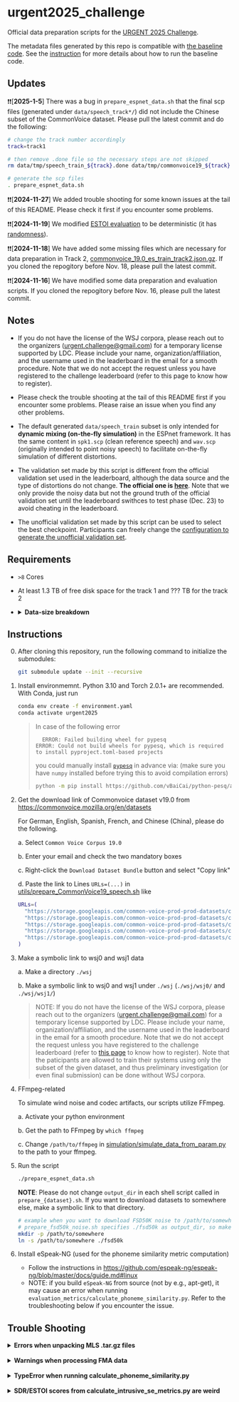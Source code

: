 # urgent2025_challenge
Official data preparation scripts for the [URGENT 2025 Challenge](https://urgent-challenge.github.io/urgent2025/).

The metadata files generated by this repo is compatible with [the baseline code](https://github.com/kohei0209/espnet/tree/urgent2025/egs2/urgent25/enh1).
See the [instruction](https://github.com/kohei0209/espnet/blob/urgent2025/egs2/urgent25/enh1/README.md) for more details about how to run the baseline code.

## Updates

❗️❗️[**2025-1-5**] There was a bug in `prepare_espnet_data.sh` that the final scp files (generated under `data/speech_track*/`) did not include the Chinese subset of the CommonVoice dataset. Please pull the latest commit and do the following:
```sh
# change the track number accordingly
track=track1

# then remove .done file so the necessary steps are not skipped
rm data/tmp/speech_train_${track}.done data/tmp/commonvoice19_${track}.done

# generate the scp files
. prepare_espnet_data.sh
```

❗️❗️[**2024-11-27**] We added trouble shooting for some known issues at the tail of this README. Please check it first if you encounter some problems.

❗️❗️[**2024-11-19**] We modified [ESTOI evaluation](https://github.com/urgent-challenge/urgent2025_challenge/blob/main/evaluation_metrics/calculate_intrusive_se_metrics.py) to be deterministic (it has [randomness](https://github.com/mpariente/pystoi/blob/74872b000753a7a42ff51aa0868af8c82c7f9053/pystoi/utils.py#L178)).

❗️❗️[**2024-11-18**] We have added some missing files which are necessary for data preparation in Track 2, [commonvoice_19.0_es_train_track2.json.gz](https://github.com/urgent-challenge/urgent2025_challenge/blob/main/datafiles/commonvoice/commonvoice_19.0_es_train_track2.json.gz). If you cloned the repogitory before Nov. 18, please pull the latest commit.

❗️❗️[**2024-11-16**] We have modified some data preparation and evaluation scripts. If you cloned the repogitory before Nov. 16, please pull the latest commit.

## Notes

- If you do not have the license of the WSJ corpora, please reach out to the organizers (urgent.challenge@gmail.com) for a temporary license supported by LDC. Please include your name, organization/affiliation, and the username used in the leaderboard in the email for a smooth procedure. Note that we do not accept the request unless you have registered to the challenge leaderboard (refer to this page to know how to register).

- Please check the trouble shooting at the tail of this README first if you encounter some problems. Please raise an issue when you find any other problems.

- The default generated `data/speech_train` subset is only intended for **dynamic mixing (on-the-fly simulation)** in the ESPnet framework. It has the same content in `spk1.scp` (clean reference speech) and `wav.scp` (originally intended to point noisy speech) to facilitate on-the-fly simulation of different distortions.

- The validation set made by this script is different from the official validation set used in the leaderboard, although the data source and the type of distortions do not change. **The official one is [here](https://drive.google.com/file/d/1Ip-C5tUNGCssT8KAjHUUoh99jkzRH6nm/view)**. Note that we only provide the noisy data but not the ground truth of the official validation set until the leaderboard swithces to test phase (Dec. 23) to avoid cheating in the leaderboard.

- The unofficial validation set made by this script can be used to select the best checkpoint. Participants can freely change the [configuration to generate the unofficial validation set](https://github.com/urgent-challenge/urgent2025_challenge/blob/main/conf/simulation_validation.yaml).
<!-- 
* To use a fixed simulation training set (without dynamic mixing), you could follow the [commented lines](https://github.com/urgent-challenge/urgent2024_challenge/blob/main/prepare_espnet_data.sh#L188-L210) in the [`prepare_espnet_data.sh`](https://github.com/urgent-challenge/urgent2024_challenge/blob/main/prepare_espnet_data.sh) script to generate `data/train`.
-->


## Requirements

- `>8` Cores
- At least 1.3 TB of free disk space for the track 1 and ??? TB for the track 2
- <details>

  <summary><strong>Data-size breakdown</strong></summary>

  - Note: we only counted audio files and did not include the size of archived files (e.g., .zip or .tar.gz files). You can remove the archived files once the data preparation is done.
  - Speech
    - DNS5 speech (original 131 GB + resampled 94 GB): 225 GB
    - LibriTTS (original 44 GB + resampled 7 GB): 51 GB
    - VCTK: 12 GB
    - WSJ (original sph 24GB + converted 31 GB): 55 GB
    - EARS: 61 GB
    - CommonVoice 19.0 speech
      - Track 1 (original mp3 221 GB + resampled 200 GB): 421 GB
      - Track 2 (original mp3 221 GB + resampled ??? GB): ??? GB
    - MLS (less compressed version downloaded from LibriVox)
      - Track 1 (original 60 GB + resampled 60 GB): 120 GB
      - Track 2 (original 6TB + resampled ???TB): ???TB
  - Noise
    - DNS5 noise (original 58 GB + resampled 35 GB): 93 GB
    - WHAM! noise (48 kHz): 76 GB
    - FSD50K (original 24 GB + resampled 6 GB): 30 GB
    - FMA: (original 24 GB + resampled 36 GB): 60 GB
  - RIR
    - DNS5 RIRs (48 kHz): 6 GB
  - Others
    - default simulated validation data: 2 GB
    - simulated wind noise for training (with default config): 1 GB

  </details>


## Instructions

0. After cloning this repository, run the following command to initialize the submodules:
    ```bash
    git submodule update --init --recursive
    ```

1. Install environmemnt. Python 3.10 and Torch 2.0.1+ are recommended.
   With Conda, just run

    ```bash
    conda env create -f environment.yaml
    conda activate urgent2025
    ```

    > In case of the following error
    > ```
    >   ERROR: Failed building wheel for pypesq
    > ERROR: Could not build wheels for pypesq, which is required to install pyproject.toml-based projects
    > ```
    > you could manually install [`pypesq`](https://github.com/vBaiCai/python-pesq) in advance via: 
    > (make sure you have `numpy` installed before trying this to avoid compilation errors)
    > ```bash
    > python -m pip install https://github.com/vBaiCai/python-pesq/archive/master.zip
    > ```

2. Get the download link of Commonvoice dataset v19.0 from https://commonvoice.mozilla.org/en/datasets

    For German, English, Spanish, French, and Chinese (China), please do the following.

    a. Select `Common Voice Corpus 19.0`

    b. Enter your email and check the two mandatory boxes

    c. Right-click the `Download Dataset Bundle` button and select "Copy link"

    d. Paste the link to Lines `URLs=(...)` in [utils/prepare_CommonVoice19_speech.sh](https://github.com/kohei0209/urgnet2025/blob/a2fa5ef53f9ef8eab527a37dcb8aca5aae76ac71/utils/prepare_CommonVoice19_speech.sh#L16-L19) like
    ```bash
    URLs=(
      "https://storage.googleapis.com/common-voice-prod-prod-datasets/cv-corpus-19.0-2024-09-13/cv-corpus-19.0-2024-09-13-de.tar.gz?xxxxxx"
      "https://storage.googleapis.com/common-voice-prod-prod-datasets/cv-corpus-19.0-2024-09-13/cv-corpus-19.0-2024-09-13-en.tar.gz?xxxxxx"
      "https://storage.googleapis.com/common-voice-prod-prod-datasets/cv-corpus-19.0-2024-09-13/cv-corpus-19.0-2024-09-13-es.tar.gz?xxxxxx"
      "https://storage.googleapis.com/common-voice-prod-prod-datasets/cv-corpus-19.0-2024-09-13/cv-corpus-19.0-2024-09-13-fr.tar.gz?xxxxxx"
      "https://storage.googleapis.com/common-voice-prod-prod-datasets/cv-corpus-19.0-2024-09-13/cv-corpus-19.0-2024-09-13-zh-CN.tar.gz?xxxxxx"
    )
    ```

3. Make a symbolic link to wsj0 and wsj1 data

    a. Make a directory `./wsj`

    b. Make a symbolic link to wsj0 and wsj1 under `./wsj` (`./wsj/wsj0/` and `./wsj/wsj1/`)

    > NOTE:
    > If you do not have the license of the WSJ corpora, please reach out to the organizers (urgent.challenge@gmail.com) for a temporary license supported by LDC. Please include your name, organization/affiliation, and the username used in the leaderboard in the email for a smooth procedure. Note that we do not accept the request unless you have registered to the challenge leaderboard (refer to [this page](https://urgent-challenge.github.io/urgent2025/leaderboard/) to know how to register). Note that the paticipants are allowed to train their systems using only the subset of the given dataset, and thus preliminary investigation (or even final submission) can be done without WSJ corpora.

<!--
3. Download WSJ0 and WSJ1 datasets from LDC
    > You will need a LDC license to access the data.
    >
    > For URGENT Challenge participants who want to use the data during the challenge period, please contact the organizers for a temporary LDC license.

    a. Download WSJ0 from https://catalog.ldc.upenn.edu/LDC93s6a

    b. Download WSJ1 from https://catalog.ldc.upenn.edu/LDC94S13A

    c. Uncompress and store the downloaded data to the directories `./wsj/wsj0/` and `./wsj/wsj1/`, respectively.
-->

4. FFmpeg-related

    To simulate wind noise and codec artifacts, our scripts utilize FFmpeg.

    a. Activate your python environment

    b. Get the path to FFmpeg by `which ffmpeg`
    
    c. Change `/path/to/ffmpeg` in [simulation/simulate_data_from_param.py](https://github.com/kohei0209/urgnet2025/blob/a2fa5ef53f9ef8eab527a37dcb8aca5aae76ac71/simulation/simulate_data_from_param.py#L19) to the path to your ffmpeg.

5. Run the script

    ```bash
    ./prepare_espnet_data.sh
    ```

    **NOTE**: Please do not change `output_dir` in each shell script called in `prepare_{dataset}.sh`. If you want to download datasets to somewhere else, make a symbolic link to that directory. 
    ```bash
    # example when you want to download FSD50K noise to /path/to/somewhere
    # prepare_fsd50k_noise.sh specifies ./fsd50k as output_dir, so make a symbolic link from /path/to/somewhere to ./fsd50k
    mkdir -p /path/to/somewhere
    ln -s /path/to/somewhere ./fsd50k
    ```


6. Install eSpeak-NG (used for the phoneme similarity metric computation)
   - Follow the instructions in https://github.com/espeak-ng/espeak-ng/blob/master/docs/guide.md#linux
   - NOTE: if you build `eSpeak-NG` from source (not by e.g., apt-get), it may cause an error when running `evaluation_metrics/calculate_phoneme_similarity.py`. Refer to the troubleshooting below if you encounter the issue.

<!--
## Optional: Prepare webdataset

The script `./utils/prepare_wds.py` can store the audio files in a collection
of tar files each containing a predefined number of audio files. This is useful
to reduce the number of IO operations during training. Please see the
[documentation](https://github.com/webdataset/webdataset) of `webdataset` for
more information.

```bash
OMP_NUM_THREADS=1 python ./utils/prepare_wds.py \
    /path/to/urgent_train_24k_wds \
    --files-per-tar 250 \
    --max-workers 8 \
    --scps data/tmp/commonvoice_11.0_en_resampled_filtered_train.scp \
    data/tmp/dns5_clean_read_speech_resampled_filtered_train.scp \
    data/tmp/vctk_train.scp \
    data/tmp/libritts_resampled_train.scp
```
The script can also resample the whole dataset to a unified sampling frequency
with `--sampling-rate <freq_hz>`. This option will not include samples with
sampling frequency lower than the prescribed frequency.
-->


## Trouble Shooting

<details>

  <summary><strong>Errors when unpacking MLS .tar.gz files</strong></summary>
  
  <br>

  Sometimes, an error like the following happens when unpacking .tar.gz files in `utils/prepare_MLS_speech.sh`.

  If you encounter this error, please just retry the script after deleting `./mls_segments/download_mls_${lang}_${split}_${track}.done` for the failed language, split (train or dev), and track (track1 or track2).

  In the following example, one needs to remove `./mls_segments/download_mls_spanish_train_track1.done` before rerunning the script again.

  ```sh
  === Preparing MLS data for track1 ===                                                                                                                                                                                 
  === Preparing MLS german train data ===                                                                                                                                                                               
  [MLS-german-train_track1] downloading data                                                                                                                                                                            
  === Preparing MLS german dev data ===                                                                                                                                                                                 
  [MLS-german-dev] downloading data                                                                                                                                                                                     
  === Preparing MLS french train data ===                                                                                                                                                                               
  [MLS-french-train_track1] downloading data                                                                                                                                                                            
  === Preparing MLS french dev data ===                                                                                                                                                                                 
  [MLS-french-dev] downloading data
  === Preparing MLS spanish train data ===
  [MLS-spanish-train_track1] downloading data
  tar: ./3946/3579: Cannot mkdir: No such file or directory
  tar: ./3946/8075: Cannot mkdir: No such file or directory
  tar: ./9972/10719: Cannot mkdir: No such file or directory
  tar: Exiting with failure status due to previous errors
  tar: Exiting with failure status due to previous errors
  tar: Exiting with failure status due to previous errors
  ```

</details>

<br>

<details>

  <summary><strong>Warnings when processing FMA data</strong></summary>

  <br>

  When preparing FMA data, following warnings appear but you can just ignore them.
  

  ```sh
  [FMA noise] split training and validation data
  [FMA noise] resampling to estimated audio bandwidth
    0%|                                                                                          | 0/19902 [00:00<?, ?it/s][src/libmpg123/layer3.c:INT123_do_layer3():1801] error: dequantization failed!
  [src/libmpg123/layer3.c:INT123_do_layer3():1771] error: part2_3_length (3264) too large for available bit count (3224)
  [src/libmpg123/layer3.c:INT123_do_layer3():1841] error: dequantization failed!
  [src/libmpg123/layer3.c:INT123_do_layer3():1801] error: dequantization failed!
  ...
  ```

</details>

<br>

<details>
  <summary><strong>TypeError when running calculate_phoneme_similarity.py</strong></summary>

  <br>

  The following error may happen when running `evaluation_metrics/calculate_phoneme_similarity.py`.

  This is because phoneme recognizer requires `lib` while only `bin` directory exists, depending on how you built `eSpeak-NG`.

  Adding the path to `LD_LIBRARY_PATH` solves the issue.

  ```sh
  evaluation_metrics/calculate_phoneme_similarity.py", line 58, in __init__
    self.phoneme_predictor = PhonemePredictor(device=device)
  urgent2025_challenge/evaluation_metrics/calculate_phoneme_similarity.py", line 29, in __init__
      self.processor = Wav2Vec2Processor.from_pretrained(checkpoint)

  TypeError: Received a bool for argument tokenizer, but a PreTrainedTokenizerBase was expected.
  ```
</details>

<br>

<details>
  <summary><strong>SDR/ESTOI scores from calculate_intrusive_se_metrics.py are weird</strong></summary>

  <br>

  There are cases where SDR and ESTOI scores obtained from `evaluation_metrics/calculate_intrusive_se_metrics.py` are obviously weird (e.g., SDR becomes 50 or -50).

  This could be because `np.linalg.solve` can give solutions on different machines (cf. [here](https://stackoverflow.com/questions/77815731/numpy-np-linalg-solve-give-two-different-solution-on-different-machines)).

  We have found that upgrading Numpy to 1.26 solves this problem.

  For debugging, you can run the evaluation on noisy speeches after upgrading Numpy and compare the scores with those in the leaderboard.

  Note that while ESPnet requires Numpy<=1.24, we have not encountered the issue due to upgrading Numpy to 1.26.

</details>